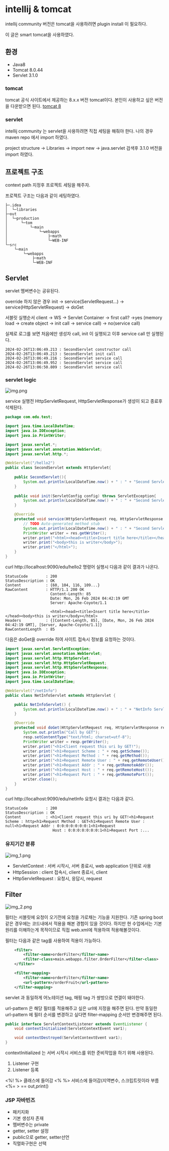 # intellij & tomcat

intellij community 버전은 tomcat을 사용하려면 plugin install 이 필요하다.

이 글은 smart tomcat을 사용하였다.

## 환경
- Java8
- Tomcat 8.0.44
- Servlet 3.1.0

### tomcat

tomcat 공식 사이트에서 제공하는 8.x.x 버전 tomcat이다. 본인이 사용하고 싶은 버전을 다운받으면 된다.
[tomcat 8](https://tomcat.apache.org/download-80.cgi)

### servlet

intellij community 는 servlet을 사용하려면 직접 세팅을 해줘야 한다. 나의 경우 maven repo 에서 import 하였다.

project structure -> Libraries -> import new -> java.servlet 검색후 3.1.0 버전을 import 하였다. 

## 프로젝트 구조

context path 지정후 프로젝트 세팅을 해주자.

프로젝트 구조는 다음과 같이 세팅하였다.
```text
├─.idea                          
│  └─libraries
├─out
│  └─production
│      └─tom
│          └─main
│              └─webapps
│                  ├─math
│                  └─WEB-INF
└─src
    └─main
        └─webapps
            ├─math
            └─WEB-INF
```

## Servlet
servlet 멤버변수는 공유된다.

override 하지 않은 경우
init -> service(ServletRequest...) -> service(HttpServletRequest) -> doGet

서블릿 실행순서
client -> WS -> Servlet Container -> first call? ->yes (memory load -> create object -> init call -> service call)
                                                              -> no(service call)

실제로 로그를 보면 처음에만 생성자 call, init 이 실행되고 이후 service call 만 실행된다.

```log
2024-02-26T13:06:49.213 : SecondServlet constructor call
2024-02-26T13:06:49.213 : SecondServlet init call
2024-02-26T13:06:49.216 : SecondServlet service call
2024-02-26T13:06:49.952 : SecondServlet service call
2024-02-26T13:06:50.809 : SecondServlet service call
```
### servlet logic

![img.png](img.png)

service 실행전 HttpServletRequest, HttpServletResponse가 생성이 되고
종료후 삭제된다.

```java
package com.edu.test;

import java.time.LocalDateTime;
import java.io.IOException;
import java.io.PrintWriter;

import javax.servlet.*;
import javax.servlet.annotation.WebServlet;
import javax.servlet.http.*;

@WebServlet("/hello2")
public class SecondServlet extends HttpServlet{
	
	public SecondServlet(){
		System.out.println(LocalDateTime.now() + " : " + "Second Servlet");
	}
	
	public void init(ServletConfig config) throws ServletException{
		System.out.println(LocalDateTime.now() + " : " + "Second Servlet init call");
	}

	@Override
	protected void service(HttpServletRequest req, HttpServletResponse res) throws ServletException, IOException {
		// TODO Auto-generated method stub
		System.out.println(LocalDateTime.now() + " : " + "Second Servlet service call");
		PrintWriter writer = res.getWriter();
		writer.print("<html><head><title>Insert title here</title></head>");
		writer.print("<body>this is writer</body>");
		writer.print("</html>");
	}
}
```

curl http://localhost:9090/edu/hello2 명령어 실행시 다음과 같이 결과가 나온다.
```text
StatusCode        : 200
StatusDescription : OK
Content           : {60, 104, 116, 109...}
RawContent        : HTTP/1.1 200 OK
                    Content-Length: 85
                    Date: Mon, 26 Feb 2024 04:42:19 GMT
                    Server: Apache-Coyote/1.1

                    <html><head><title>Insert title here</title></head><body>this is writer</body></html>
Headers           : {[Content-Length, 85], [Date, Mon, 26 Feb 2024 04:42:19 GMT], [Server, Apache-Coyote/1.1]}
RawContentLength  : 85
```
다음은 doGet을 override 하여 사이트 접속시 정보를 요청하는 것이다.
```java
import javax.servlet.ServletException;
import javax.servlet.annotation.WebServlet;
import javax.servlet.http.HttpServlet;
import javax.servlet.http.HttpServletRequest;
import javax.servlet.http.HttpServletResponse;
import java.io.IOException;
import java.io.PrintWriter;
import java.time.LocalDateTime;

@WebServlet("/netInfo")
public class NetInfoServlet extends HttpServlet {

    public NetInfoServlet() {
        System.out.println(LocalDateTime.now() + " : " + "NetInfo Servlet constructor call");
    }

    @Override
    protected void doGet(HttpServletRequest req, HttpServletResponse resp) throws ServletException, IOException {
        System.out.println("Call by GET");
        resp.setContentType("text/html; charset=utf-8");
        PrintWriter writer = resp.getWriter();
        writer.print("<h1>Client request this uri by GET!");
        writer.print("<h1>Request Scheme : " + req.getScheme());
        writer.print("<h1>Request Method : " + req.getMethod());
        writer.print("<h1>Request Remote User : " + req.getRemoteUser());
        writer.print("<h1>Request Addr : " + req.getRemoteAddr());
        writer.print("<h1>Request Host : " + req.getRemoteHost());
        writer.print("<h1>Request Port : " + req.getRemotePort());
        writer.close();
    }
}
```
curl http://localhost:9090/edu/netInfo 요청시 결과는 다음과 같다.
```text
StatusCode        : 200
StatusDescription : OK
Content           : <h1>Client request this uri by GET!<h1>Request Scheme : http<h1>Request Method : GET<h1>Request Remote User : null<h1>Request Addr : 0:0:0:0:0:0:0:1<h1>Request 
                     Host : 0:0:0:0:0:0:0:1<h1>Request Port :...
```


### 유지기간 분류

![img_1.png](img_1.png)

- ServletContext : 서버 시작시, 서버 종료시, web application 단위로 사용
- HttpSession : client 접속시, client 종료시, client
- HttpServletRequest : 요청시, 응답시, request


## Filter
![img_2.png](img_2.png)

필터는 서블릿에 요청이 오기전에 요청을 가로채는 기능을 지원한다.
기존 spring boot 같은 경우에는 코드내에서 적용을 해본 경험이 있을 것이다. 하지만 
현 수업에서는 기본 원리를 이해하는게 목적이므로 직접 web.xml에 적용하여 적용해볼것이다.

필터는 다음과 같은 tag를 사용하여 적용이 가능하다.

```xml
    <filter>
        <filter-name>orderFilter</filter-name>
        <filter-class>main.webapps.filter.OrderFilter</filter-class>
    </filter>

    <filter-mapping>
        <filter-name>orderFilter</filter-name>
        <url-pattern>/orderFruit</url-pattern>
    </filter-mapping>
```

servlet 과 동일하게 어노테이션 tag, 매핑 tag 가 쌍방으로 연결이 돼야한다.

url-pattern 은 해당 필터를 적용해주고 싶은 url에 지정을 해주면 된다.
만약 동일한 url-pattern 에 필터 순서를 변경하고 싶다면 filter-mapping 순서만 변경해주면 된다.


```java
public interface ServletContextListener extends EventListener {
    void contextInitialized(ServletContextEvent var1);

    void contextDestroyed(ServletContextEvent var1);
}
``` 
contextInitialized 는 서버 시작시 서비스를 위한 준비작업을 하기 위해 사용된다.
1. Listener 구현
2. Listener 등록

<%! %> 클래스에 들어감
<% %> 서비스에 들어감(지역변수, 스크립트릿이라 부름
<%= > == out,print()


### JSP 자바빈즈
- 패키지화
- 기본 생성자 존재
- 멤버변수는 private
- getter, setter 설정
- public으로 getter, setter선언
- 직렬화구현은 선택

